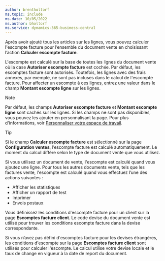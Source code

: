 ```yaml
---
author: brentholtorf
ms.topic: include
ms.date: 10/05/2022
ms.author: bholtorf
ms.service: dynamics-365-business-central
---
```

Après avoir ajouté tous les articles sur les lignes, vous pouvez calculer l'escompte facture pour l’ensemble du document vente en choisissant l’action **Calculer escompte facture**.

L'escompte est calculé sur la base de toutes les lignes du document vente où la case **Autoriser escompte facture** est cochée. Par défaut, les escomptes facture sont autorisés. Toutefois, les lignes avec des frais annexes, par exemple, ne sont pas incluses dans le calcul de l'escompte facture. Pour affecter un escompte à ces lignes, entrez une valeur dans le champ **Montant escompte ligne** sur les lignes.  

> [!NOTE]
> Par défaut, les champs **Autoriser escompte facture** et **Montant escompte ligne** sont cachés sur les lignes. Si les champs ne sont pas disponibles, vous pouvez les ajouter en personnalisant la page. Pour plus d'informations, voir [Personnaliser votre espace de travail](../ui-personalization-user.md#start-personalizing-by-using-the-personalization-mode).

> [!TIP]
> Si le champ **Calculer escompte facture** est sélectionné sur la page **Configuration ventes**, l’escompte facture est calculé automatiquement. Le moment du calcul diffère selon le type de document vente que vous utilisez.
>
> Si vous utilisez un document de vente, l'escompte est calculé quand vous ajoutez une ligne. Pour tous les autres documents vente, tels que les factures vente, l'escompte est calculé quand vous effectuez l’une des actions suivantes :
>
> * Afficher les statistiques
> * Afficher un rapport de test
> * Imprimer
> * Envois postaux

Vous définissez les conditions d'escompte facture pour un client sur la page **Escomptes facture client**. Le code devise du document vente est utilisé pour trouver les conditions escompte facture dans la devise correspondante.

Si vous n’avez pas défini d'escomptes facture pour les devises étrangères, les conditions d'escompte sur la page **Escomptes facture client** sont utilisés pour calculer l'escompte. Le calcul utilise votre devise locale et le taux de change en vigueur à la date de report du document.
